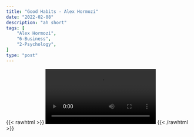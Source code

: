 ```yaml
---
title: "Good Habits - Alex Hormozi"
date: "2022-02-08"
description: "ah short"
tags: [
    "Alex Hormozi",
    "6-Business",
    "2-Psychology",
]
type: "post"
---
```

{{< rawhtml >}}
    <video width="auto" height="auto" controls>
        <source src="https://clips.dev00ps.com/Alex%20Hormozi/good%20habits.mp4" type="video/mp4"> 
    </video>
{{< /rawhtml >}}
